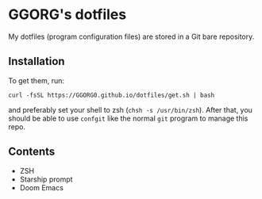 # GGORG's dotfiles

My dotfiles (program configuration files) are stored in a Git bare repository.

## Installation

To get them, run:

```shell
curl -fsSL https://GGORG0.github.io/dotfiles/get.sh | bash
```

and preferably set your shell to zsh (`chsh -s /usr/bin/zsh`).
After that, you should be able to use `confgit` like the normal `git` program to manage this repo.

## Contents

- ZSH
- Starship prompt
- Doom Emacs
